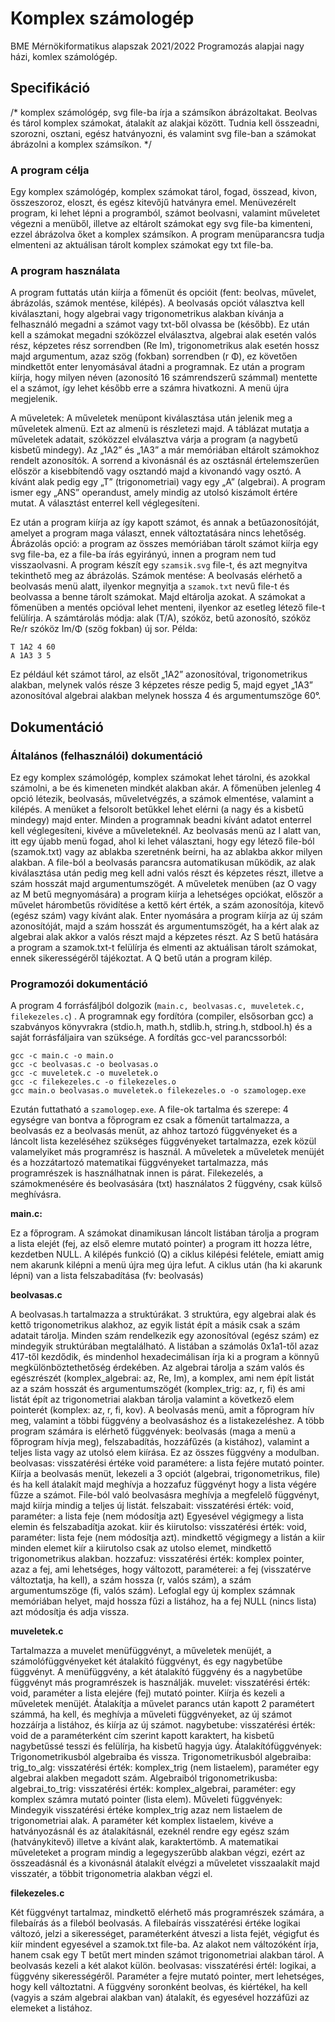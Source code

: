 # Komplex számologép
BME Mérnökiformatikus alapszak 2021/2022 Programozás alapjai nagy házi, komlex számológép.

## Specifikáció
/* komplex számológép, svg file-ba írja a számsíkon ábrázoltakat. Beolvas és 
tárol komplex számokat, átalakít az alakjai között. Tudnia kell összeadni, 
szorozni, osztani, egész hatványozni, és valamint svg file-ban a számokat 
ábrázolni a komplex számsíkon. */ 
### A program célja 
Egy komplex számológép, komplex számokat tárol, fogad, összead, kivon, összeszoroz, eloszt, és 
egész kitevőjű hatványra emel. Menüvezérelt program, ki lehet lépni a programból, számot 
beolvasni, valamint műveletet végezni a menüből, illetve az eltárolt számokat egy svg file-ba 
kimenteni, ezzel ábrázolva őket a komplex számsíkon. A program menüparancsra tudja elmenteni 
az aktuálisan tárolt komplex számokat egy txt file-ba.

### A program használata 
A program futtatás után kiírja a főmenüt és opcióit (fent: beolvas, művelet, ábrázolás, számok 
mentése, kilépés). 
A beolvasás opciót választva kell kiválasztani, hogy algebrai vagy trigonometrikus alakban 
kívánja a felhasználó megadni a számot vagy txt-ből olvassa be (később). Ez után kell a számokat 
megadni szóközzel elválasztva, algebrai alak esetén valós rész, képzetes rész sorrendben (Re Im), 
trigonometrikus alak esetén hossz majd argumentum, azaz szög (fokban) sorrendben (r Φ), ez 
követően mindkettőt enter lenyomásával átadni a programnak. Ez után a program kiírja, hogy 
milyen néven (azonosító 16 számrendszerű számmal) mentette el a számot, így lehet később erre 
a számra hivatkozni. A menü újra megjelenik.

A műveletek: A műveletek menüpont kiválasztása 
után jelenik meg a műveletek almenü. Ezt az almenü 
is részletezi majd. A táblázat mutatja a műveletek 
adatait, szóközzel elválasztva várja a program (a 
nagybetű kisbetű mindegy). Az „1A2” és „1A3” a 
már memóriában eltárolt számokhoz rendelt 
azonosítók. A sorrend a kivonásnál és az osztásnál 
értelemszerűen először a kisebbítendő vagy osztandó majd a kivonandó vagy osztó. A kívánt alak 
pedig egy „T” (trigonometriai) vagy egy „A” (algebrai). A program ismer egy „ANS” operandust, 
amely mindig az utolsó kiszámolt értére mutat. A választást enterrel kell véglegesíteni. 

Ez után a program kiírja az így kapott számot, és annak a betűazonosítóját, amelyet a program 
maga választ, ennek változtatására nincs lehetőség. 
Ábrázolás opció: a program az összes memóriában tárolt számot kiírja egy svg file-ba, ez a file-ba 
írás egyirányú, innen a program nem tud visszaolvasni. A program készít egy `szamsik.svg` 
file-t, és azt megnyitva tekinthető meg az ábrázolás. 
Számok mentése: A beolvasás elérhető a beolvasás menü alatt, ilyenkor megnyitja a 
`szamok.txt` nevű file-t és beolvassa a benne tárolt számokat. Majd eltárolja azokat. 
A számokat a főmenüben a mentés opcióval lehet menteni, ilyenkor az esetleg létező file-t felülírja. 
A számtárolás módja: alak (T/A), szóköz, betű azonosító, szóköz Re/r szóköz Im/Φ (szög fokban) 
új sor. 
Példa:

```
T 1A2 4 60 
A 1A3 3 5 
```

Ez például két számot tárol, az elsőt „1A2” azonosítóval, trigonometrikus alakban, melynek valós 
része 3 képzetes része pedig 5, majd egyet „1A3” azonosítóval algebrai alakban melynek hossza 
4 és argumentumszöge 60°.

## Dokumentáció
### Általános (felhasználói) dokumentáció 
Ez egy komplex számológép, komplex számokat lehet tárolni, és azokkal számolni, a be és 
kimeneten mindkét alakban akár. 
A főmenüben jelenleg 4 opció létezik, beolvasás, műveletvégzés, a számok elmentése, valamint 
a kilépés. A menüket a felsorolt betűkkel lehet elérni (a nagy és a kisbetű mindegy) majd enter. 
Minden a programnak beadni kívánt adatot enterrel kell véglegesíteni, kivéve a műveleteknél. Az 
beolvasás menü az I alatt van, itt egy újabb menü fogad, ahol ki lehet választani, hogy egy létező 
file-ból (szamok.txt) vagy az ablakba szeretnénk beírni, ha az ablakba akkor milyen alakban. A 
file-ból a beolvasás parancsra automatikusan működik, az alak kiválasztása után pedig meg kell 
adni valós részt és képzetes részt, illetve a szám hosszát majd argumentumszögét. 
A műveletek menüben (az O vagy az M betű megnyomására) a program kiírja a lehetséges 
opciókat, először a művelet hárombetűs rövidítése a kettő kért érték, a szám azonosítója, kitevő 
(egész szám) vagy kívánt alak. Enter nyomására a program kiírja az új szám azonosítóját, majd a 
szám hosszát és argumentumszögét, ha a kért alak az algebrai alak akkor a valós részt majd a 
képzetes részt. Az S betű hatására a program a szamok.txt-t felülírja és elmenti az aktuálisan 
tárolt számokat, ennek sikerességéről tájékoztat. A Q betű után a program kilép. 
### Programozói dokumentáció 
A program 4 forrásfáljból dolgozik (`main.c, beolvasas.c, muveletek.c, 
filekezeles.c`) . A programnak egy fordítóra (compiler, elsősorban gcc) a szabványos 
könyvrakra (stdio.h, math.h, stdlib.h, string.h, stdbool.h) és a saját forrásfáljaira van szüksége. 
A fordítás gcc-vel parancssorból:
```
gcc -c main.c -o main.o 
gcc -c beolvasas.c -o beolvasas.o 
gcc -c muveletek.c -o muveletek.o 
gcc -c filekezeles.c -o filekezeles.o 
gcc main.o beolvasas.o muveletek.o filekezeles.o -o szamologep.exe 
```
Ezután futtatható a `szamologep.exe`. 
A file-ok tartalma és szerepe: 
4 egységre van bontva a főprogram ez csak a főmenüt tartalmazza, a beolvasás ez a beolvasás 
menüt, az ahhoz tartozó függvényeket és a láncolt lista kezeléséhez szükséges függvényeket 
tartalmazza, ezek közül valamelyiket más programrész is használ. A műveletek a műveletek 
menüjét és a hozzátartozó matematikai függvényeket tartalmazza, más programrészek is 
használhatnak innen is párat. Filekezelés, a számokmenésére és beolvasására (txt) használatos 2 
függvény, csak külső meghívásra. 

<b>main.c:</b> 

Ez a főprogram. A számokat dinamikusan láncolt listában tárolja a program a lista elejét (fej, az 
első elemre mutató pointer) a program itt hozza létre, kezdetben NULL. A kilépés funkció (Q) a 
ciklus kilépési felétele, emiatt amig nem akarunk kilépni a menü újra meg újra lefut. A ciklus 
után (ha ki akarunk lépni) van a lista felszabadítása (fv: beolvasás) 

<b>beolvasas.c</b>

A beolvasas.h tartalmazza a struktúrákat. 3 struktúra, egy algebrai alak és kettő trigonometrikus 
alakhoz, az egyik listát épít a másik csak a szám adatait tárolja. Minden szám rendelkezik egy 
azonosítóval (egész szám) ez mindegyik struktúrában megtalálható. A listában a számolás 
0x1a1-től azaz 417-től kezdődik, és mindenhol hexadecimálisan írja ki a program a könnyű 
megkülönböztethetőség érdekében. Az algebrai tárolja a szám valós és egészrészét 
(komplex_algebrai: az, Re, Im), a komplex, ami nem épít listát az a szám hosszát és 
argumentumszögét (komplex_trig: az, r, fi) és ami listát épít az trigonometriai alakban tárolja 
valamint a következő elem pointerét (komplex: az, r, fi, kov). 
A beolvasás menü, amit a főprogram hív meg, valamint a többi függvény a beolvasáshoz és a 
listakezeléshez. A több program számára is elérhető függvények: beolvasás (maga a menü a 
főprogram hívja meg), felszabadítás, hozzáfűzés (a kistához), valamint a teljes lista vagy az 
utolsó elem kiírása. Ez az összes függvény a modulban. 
beolvasas: visszatérési értéke void paramétere: a lista fejére mutató pointer. 
Kiírja a beolvasás menüt, lekezeli a 3 opciót (algebrai, trigonometrikus, file) és ha kell átalakít 
majd meghívja a hozzafuz függvényt hogy a lista végére fűzze a számot. File-ból való 
beolvasásra meghívja a megfelelő függvényt, majd kiírja mindig a teljes új listát. 
felszabait: visszatérési érték: void, paraméter: a lista feje (nem módosítja azt) 
Egyesével végigmegy a lista elemin és felszabadítja azokat. 
kiir és kiirutolso: visszatérési érték: void, paraméter: lista feje (nem módosítja azt). 
mindkettő végigmegy a listán a kiir minden elemet kiír a kiirutolso csak az utolso elemet, 
mindkettő trigonometrikus alakban. 
hozzafuz: visszatérési érték: komplex pointer, azaz a fej, ami lehetséges, hogy változott, 
paraméterei: a fej (visszatérve változtatja, ha kell), a szám hossza (r, valós szám), a szám 
argumentumszöge (fi, valós szám). Lefoglal egy új komplex számnak memóriában helyet, majd 
hossza fűzi a listához, ha a fej NULL (nincs lista) azt módosítja és adja vissza.

<b>muveletek.c</b> 

Tartalmazza a muvelet menüfüggvényt, a műveletek menüjét, a számolófüggvényeket két 
átalakító függvényt, és egy nagybetűbe függvényt. A menüfüggvény, a két átalakító függvény és 
a nagybetűbe függvényt más programrészek is használják. 
muvelet: visszatérési érték: void, paraméter a lista elejére (fej) mutató pointer. 
Kiírja és kezeli a műveletek menüjét. Átalakítja a művelet parancs után kapott 2 paramétert 
számmá, ha kell, és meghívja a műveleti függvényeket, az új számot hozzáírja a listához, és 
kiírja az új számot. 
nagybetube: visszatérési érték: void de a paraméterként cím szerint kapott karaktert, ha kisbetű 
nagybetűssé tesszi és felülírja, ha kisbetű hagyja úgy. 
Átalakítófüggvények: 
Trigonometrikusból algebraiba és vissza. 
Trigonometrikusból algebraiba: trig_to_alg: visszatérési érték: komplex_trig (nem listaelem), 
paraméter egy algebrai alakben megadott szám. 
Algebraiból trigonometrikusba: algebrai_to_trig: visszatérési érték: komplex_algebrai, 
paraméter: egy komplex számra mutató pointer (lista elem). 
Műveleti függvények: 
Mindegyik visszatérési értéke komplex_trig azaz nem listaelem de trigonometriai alak. A 
paraméter két komplex listaelem, kivéve a hatványozásnál és az átalakításnál, ezeknél rendre egy 
egész szám (hatványkitevő) illetve a kívánt alak, karaktertömb. A matematikai műveleteket a 
program mindig a legegyszerűbb alakban végzi, ezért az összeadásnál és a kivonásnál átalakít 
elvégzi a műveletet visszaalakít majd visszatér, a többit trigonometria alakban végzi el.

<b>filekezeles.c</b> 

Két függvényt tartalmaz, mindkettő elérhető más programrészek számára, a filebaírás ás a fileból 
beolvasás. A filebaírás visszatérési értéke logikai változó, jelzi a sikerességet, paraméterként 
átveszi a lista fejét, végigfut és kiír mindent egyesével a szamok.txt file-ba. Az alakot nem 
változóként írja, hanem csak egy T betűt mert minden számot trigonometriai alakban tárol. A 
beolvasás kezeli a két alakot külön. 
beolvasas: visszatérési értél: logikai, a függvény sikerességéről. Paraméter a fejre mutató pointer, 
mert lehetséges, hogy kell változtatni. A függvény soronként beolvas, és kiértékel, ha kell 
(vagyis a szám algebrai alakban van) átalakít, és egyesével hozzáfűzi az elemeket a listához.